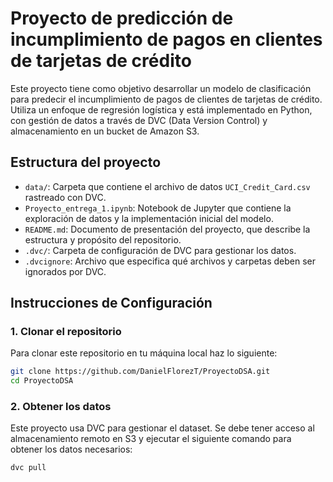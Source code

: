 # Proyecto de predicción de incumplimiento de pagos en clientes de tarjetas de crédito

Este proyecto tiene como objetivo desarrollar un modelo de clasificación para predecir el incumplimiento de pagos de clientes de tarjetas de crédito. Utiliza un enfoque de regresión logística y está implementado en Python, con gestión de datos a través de DVC (Data Version Control) y almacenamiento en un bucket de Amazon S3.

## Estructura del proyecto

- `data/`: Carpeta que contiene el archivo de datos `UCI_Credit_Card.csv` rastreado con DVC.
- `Proyecto_entrega_1.ipynb`: Notebook de Jupyter que contiene la exploración de datos y la implementación inicial del modelo.
- `README.md`: Documento de presentación del proyecto, que describe la estructura y propósito del repositorio.
- `.dvc/`: Carpeta de configuración de DVC para gestionar los datos.
- `.dvcignore`: Archivo que especifica qué archivos y carpetas deben ser ignorados por DVC.


## Instrucciones de Configuración

### 1. Clonar el repositorio

Para clonar este repositorio en tu máquina local haz lo siguiente:

```bash
git clone https://github.com/DanielFlorezT/ProyectoDSA.git
cd ProyectoDSA 
```
### 2. Obtener los datos

Este proyecto usa DVC para gestionar el dataset. Se debe tener acceso al almacenamiento remoto en S3 y ejecutar el siguiente comando para obtener los datos necesarios:

```bash
dvc pull
```

